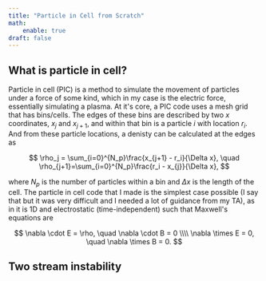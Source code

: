 ```yaml
---
title: "Particle in Cell from Scratch"
math:
    enable: true
draft: false
---
```

## What is particle in cell?
Particle in cell (PIC) is a method to simulate the movement of particles under a force of some kind, which in my case is the electric force, essentially simulating a plasma. At it's core, a PIC code uses a mesh grid that has bins/cells. The edges of these bins are described by two $x$ coordinates, $x_j$ and $x_{j+1}$, and within that bin is a particle $i$ with location $r_i$. And from these particle locations, a denisty can be calculated at the edges as

$$
\rho_j = \sum_{i=0}^{N_p}\frac{x_{j+1} - r_i}{\Delta x}, \quad \rho_{j+1}=\sum_{i=0}^{N_p}\frac{r_i - x_{j}}{\Delta x},
$$

where $N_p$ is the number of particles within a bin and $\Delta x$ is the length of the cell. The particle in cell code that I made is the simplest case possible (I say that but it was very difficult and I needed a lot of guidance from my TA), as in it is 1D and electrostatic (time-independent) such that Maxwell's equations are

$$
\nabla \cdot E = \rho, \quad \nabla \cdot B = 0 
\\\\
\nabla \times E = 0, \quad \nabla \times B = 0.
$$

## Two stream instability